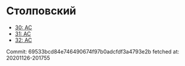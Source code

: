 # Столповский
- [30: AC](30.md)
- [31: AC](31.md)
- [32: AC](32.md)

Commit: 69533bcd84e746490674f97b0adcfdf3a4793e2b
 fetched at: 20201126-201755

